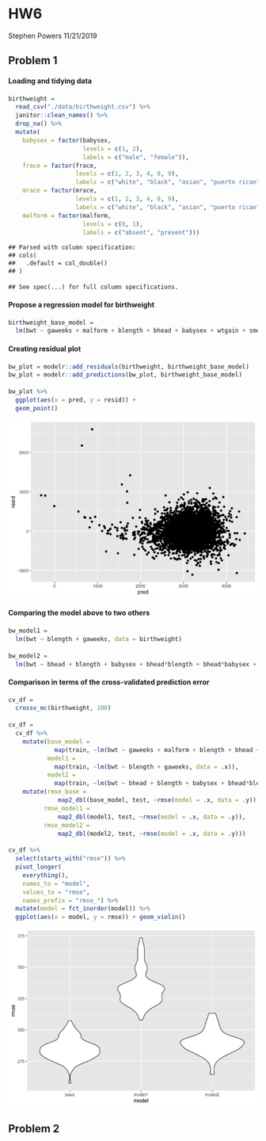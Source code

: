 HW6
================
Stephen Powers
11/21/2019

## Problem 1

#### Loading and tidying data

``` r
birthweight = 
  read_csv("./data/birthweight.csv") %>% 
  janitor::clean_names() %>% 
  drop_na() %>% 
  mutate(
    babysex = factor(babysex, 
                     levels = c(1, 2), 
                     labels = c("male", "female")),
    frace = factor(frace, 
                   levels = c(1, 2, 3, 4, 8, 9), 
                   labels = c("white", "black", "asian", "puerto rican", "other", "unknown")),
    mrace = factor(mrace, 
                   levels = c(1, 2, 3, 4, 8, 9), 
                   labels = c("white", "black", "asian", "puerto rican", "other", "unknown")),
    malform = factor(malform, 
                     levels = c(0, 1), 
                     labels = c("absent", "present")))
```

    ## Parsed with column specification:
    ## cols(
    ##   .default = col_double()
    ## )

    ## See spec(...) for full column specifications.

#### Propose a regression model for birthweight

``` r
birthweight_base_model = 
  lm(bwt ~ gaweeks + malform + blength + bhead + babysex + wtgain + smoken, data = birthweight)
```

#### Creating residual plot

``` r
bw_plot = modelr::add_residuals(birthweight, birthweight_base_model) 
bw_plot = modelr::add_predictions(bw_plot, birthweight_base_model)

bw_plot %>% 
  ggplot(aes(x = pred, y = resid)) + 
  geom_point() 
```

![](HW6_files/figure-gfm/unnamed-chunk-3-1.png)<!-- -->

#### Comparing the model above to two others

``` r
bw_model1 =
  lm(bwt ~ blength + gaweeks, data = birthweight)
  
bw_model2 = 
  lm(bwt ~ bhead + blength + babysex + bhead*blength + bhead*babysex + blength*babysex + bhead*blength*babysex, data = birthweight)
```

#### Comparison in terms of the cross-validated prediction error

``` r
cv_df = 
  crossv_mc(birthweight, 100)

cv_df = 
  cv_df %>% 
    mutate(base_model = 
             map(train, ~lm(bwt ~ gaweeks + malform + blength + bhead + babysex + wtgain + smoken, data = .x)), 
           model1 = 
             map(train, ~lm(bwt ~ blength + gaweeks, data = .x)), 
           model2 = 
             map(train, ~lm(bwt ~ bhead + blength + babysex + bhead*blength + bhead*babysex + blength*babysex + bhead*blength*babysex, data = .x))) %>% 
    mutate(rmse_base = 
              map2_dbl(base_model, test, ~rmse(model = .x, data = .y)),
          rmse_model1 = 
              map2_dbl(model1, test, ~rmse(model = .x, data = .y)),
          rmse_model2 = 
              map2_dbl(model2, test, ~rmse(model = .x, data = .y)))

cv_df %>% 
  select(starts_with("rmse")) %>% 
  pivot_longer(
    everything(),
    names_to = "model", 
    values_to = "rmse",
    names_prefix = "rmse_") %>% 
  mutate(model = fct_inorder(model)) %>% 
  ggplot(aes(x = model, y = rmse)) + geom_violin()
```

![](HW6_files/figure-gfm/unnamed-chunk-5-1.png)<!-- -->

## Problem 2

